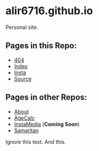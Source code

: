 # alir6716.github.io
Personal site.

## Pages in this Repo:
* [404](http://alir6716.github.io/404)
* [Index](http://alir6716.github.io/)
* [Insta](http://alir6716.github.io/insta/)
* [Source](http://alir6716.github.io/source)

## Pages in other Repos:
* [About](http://alir6716.github.io/about)
* [AgeCalc](http://alir6716.github.io/agecalc)
* [InstaMedia](#) (__Coming Soon__)
* [Samaritan](http://alir6716.github.io/Samaritan)

Ignore this text.
And this.
